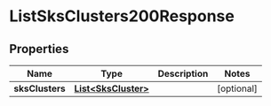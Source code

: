 

# ListSksClusters200Response


## Properties

| Name | Type | Description | Notes |
|------------ | ------------- | ------------- | -------------|
|**sksClusters** | [**List&lt;SksCluster&gt;**](SksCluster.md) |  |  [optional] |



